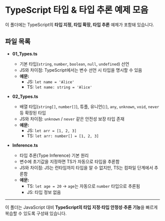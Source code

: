 
# TypeScript 타입 & 타입 추론 예제 모음

이 폴더에는 TypeScript의 **타입 지정, 타입 확장, 타입 추론** 예제가 포함돼 있습니다.

## 파일 목록

- **01_Types.ts**
    - 기본 타입(`string`, `number`, `boolean`, `null`, `undefined`) 선언
    - JS와 차이점: TypeScript에서는 변수 선언 시 타입을 명시할 수 있음
    - **예문:**
        - JS: `let name = 'Alice'`
        - TS: `let name: string = 'Alice'`

- **02_Types.ts**
    - 배열 타입(`string[]`, `number[]`), 튜플, 유니언(`|`), `any`, `unknown`, `void`, `never` 등 확장된 타입
    - JS와 차이점: `unknown` / `never` 같은 안전성 보장 타입 존재
    - **예문:**
        - JS: `let arr = [1, 2, 3]`
        - TS: `let arr: number[] = [1, 2, 3]`

- **Inference.ts**
    - 타입 추론(Type Inference) 기본 원리
    - 변수에 초기값을 지정하면 TS가 자동으로 타입을 추론함
    - JS와 차이점: JS는 런타임까지 타입을 알 수 없지만, TS는 컴파일 단계에서 추론함
    - **예문:**
        - TS: `let age = 20` → `age`는 자동으로 `number` 타입으로 추론됨
        - JS: 타입 정보 없음

---

이 폴더는 JavaScript 대비 **TypeScript의 타입 지정·타입 안정성·추론 기능**을 빠르게 복습할 수 있도록 구성돼 있습니다.
